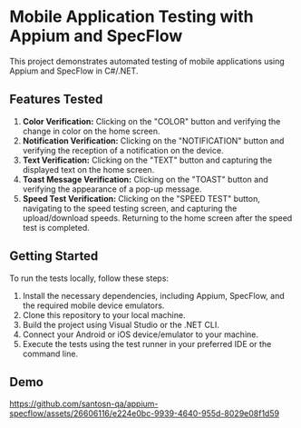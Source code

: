 # Mobile Application Testing with Appium and SpecFlow

This project demonstrates automated testing of mobile applications using Appium and SpecFlow in C#/.NET.


## Features Tested

1. **Color Verification:** Clicking on the "COLOR" button and verifying the change in color on the home screen.
2. **Notification Verification:** Clicking on the "NOTIFICATION" button and verifying the reception of a notification on the device.
3. **Text Verification:** Clicking on the "TEXT" button and capturing the displayed text on the home screen.
4. **Toast Message Verification:** Clicking on the "TOAST" button and verifying the appearance of a pop-up message.
5. **Speed Test Verification:** Clicking on the "SPEED TEST" button, navigating to the speed testing screen, and capturing the upload/download speeds. Returning to the home screen after the speed test is completed.

## Getting Started

To run the tests locally, follow these steps:

1. Install the necessary dependencies, including Appium, SpecFlow, and the required mobile device emulators.
2. Clone this repository to your local machine.
3. Build the project using Visual Studio or the .NET CLI.
4. Connect your Android or iOS device/emulator to your machine.
5. Execute the tests using the test runner in your preferred IDE or the command line.

## Demo

https://github.com/santosn-qa/appium-specflow/assets/26606116/e224e0bc-9939-4640-955d-8029e08f1d59

